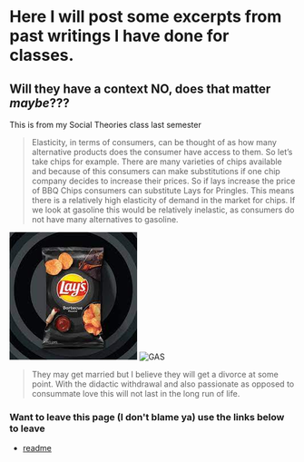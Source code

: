 # Here I will post some excerpts from past writings I have done for classes.
## Will they have a context **NO**, does that matter *maybe*???


This is from my Social Theories class last semester 
> Elasticity, in terms of consumers, can be thought of as how many alternative products does the consumer have access to them. So let’s take chips for example. There are many varieties of chips available and because of this consumers can make substitutions if one chip company decides to increase their prices. So if lays increase the price of BBQ Chips consumers can substitute Lays for Pringles. This means there is a relatively high elasticity of demand in the market for chips. If we look at gasoline this would be relatively inelastic, as consumers do not have many alternatives to gasoline.
>
![BBQ](/download.jpg) ![GAS](https://d3mvlb3hz2g78.cloudfront.net/wp-content/uploads/2015/02/thumb_720_450_1402_f.jpg)


>They may get married but I believe they will get a divorce at some point. With the didactic withdrawal and also passionate as opposed to consummate love this will not last in the long run of life. 
>































### Want to leave this page (I don't blame ya) use the links below to leave

- [readme](/README.md)
